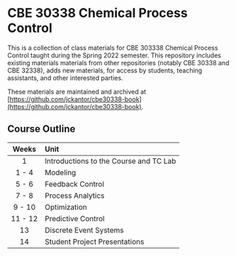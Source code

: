 # CBE 30338 Chemical Process Control

This is a collection of class materials for CBE 303338 Chemical Process Control taught during the Spring 2022 semester. This repository includes existing materials materials from other repositories (notably CBE 30338 and CBE 32338), adds new materials, for access by students, teaching assistants, and other interested parties.

These materials are maintained and archived at [https://github.com/jckantor/cbe30338-book](https://github.com/jckantor/cbe30338-book).

## Course Outline

| Weeks | Unit |
| :--: | :-- |
| 1 | Introductions to the Course and TC Lab |
| 1 - 4 | Modeling |
| 5 - 6 | Feedback Control |
| 7 - 8 | Process Analytics |
| 9 - 10 | Optimization |
| 11 - 12 | Predictive Control |
| 13 | Discrete Event Systems |
| 14 | Student Project Presentations |
